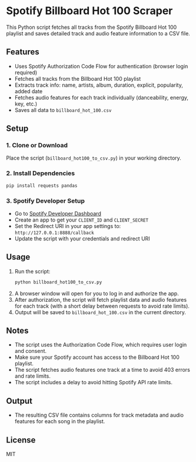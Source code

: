 # Spotify Billboard Hot 100 Scraper

This Python script fetches all tracks from the Spotify Billboard Hot 100 playlist and saves detailed track and audio feature information to a CSV file.

## Features
- Uses Spotify Authorization Code Flow for authentication (browser login required)
- Fetches all tracks from the Billboard Hot 100 playlist
- Extracts track info: name, artists, album, duration, explicit, popularity, added date
- Fetches audio features for each track individually (danceability, energy, key, etc.)
- Saves all data to `billboard_hot_100.csv`

## Setup

### 1. Clone or Download
Place the script (`billboard_hot100_to_csv.py`) in your working directory.

### 2. Install Dependencies
```bash
pip install requests pandas
```

### 3. Spotify Developer Setup
- Go to [Spotify Developer Dashboard](https://developer.spotify.com/dashboard/applications)
- Create an app to get your `CLIENT_ID` and `CLIENT_SECRET`
- Set the Redirect URI in your app settings to: `http://127.0.0.1:8888/callback`
- Update the script with your credentials and redirect URI

## Usage

1. Run the script:
   ```bash
   python billboard_hot100_to_csv.py
   ```
2. A browser window will open for you to log in and authorize the app.
3. After authorization, the script will fetch playlist data and audio features for each track (with a short delay between requests to avoid rate limits).
4. Output will be saved to `billboard_hot_100.csv` in the current directory.

## Notes
- The script uses the Authorization Code Flow, which requires user login and consent.
- Make sure your Spotify account has access to the Billboard Hot 100 playlist.
- The script fetches audio features one track at a time to avoid 403 errors and rate limits.
- The script includes a delay to avoid hitting Spotify API rate limits.

## Output
- The resulting CSV file contains columns for track metadata and audio features for each song in the playlist.

## License
MIT 